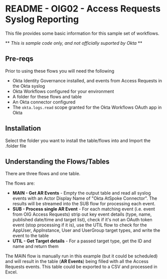# README - OIG02 - Access Requests Syslog Reporting
This file provides some basic information for this sample set of workflows.

** *This is sample code only, and not officially suported by Okta* **

## Pre-reqs
Prior to using these flows you will need the following
- Okta Identity Governance installed, and events from Access Requests in the Okta syslog
- Okta Workflows configured for your environment
- A folder for these flows and table
- An Okta connector configured
- The `okta.logs.read` scope granted for the Okta Workflows OAuth app in Okta

## Installation
Select the folder you want to install the table/flows into and Import the .folder file

## Understanding the Flows/Tables
There are three flows and one table.

The flows are:
- **MAIN - Get AR Events** - Empty the output table and read all syslog events with an Actor Display Name of "Okta AtSpoke Connector". The results will be streamed into the SUB flow for processing each event.
- **SUB - Process single AR Event** - For each matching event (i.e. event from OIG Access Requests) strip out key event details (type, name, published date/time and target list), check if it's not an OAuth token event (stop processing if it is), use the UTIL flow to check for the AppUser, AppInstance, User and UserGroup target types, and write the event to the table
- **UTIL - Get Target details** - For a passed target type, get the ID and name and return them

The MAIN flow is manually run in this example (but it could be scheduled) and will result in the table (**AR Events**) being filled with all the Access Requests events. This table could be exported to a CSV and processed in Excel.
